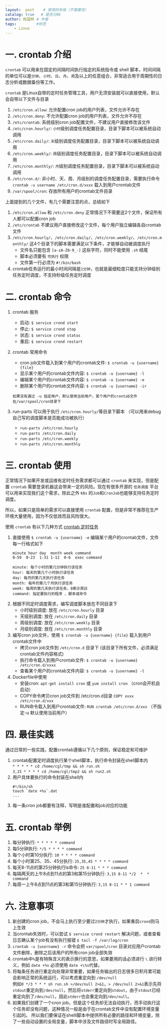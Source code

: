 ```yaml
---
layout:  post    # 使用的布局（不需要改）
catalog: true   # 是否归档
author: 陈国林 # 作者
tags:         #标签
    - Linux
---
```


# 一. crontab 介绍
`crontab` 可以用来在固定的间隔时间执行指定的系统指令或 shell 脚本，时间间隔的单位可以是`分钟`、`小时`、`日`、`月`、`周`及以上的任意组合，非常适合用于周期性的日志分析或数据备份等工作。

`crontab` 是Linux自带的定时任务管理工具，用户无须安装就可以直接使用，默认会自带以下文件与目录

1. `/etc/cron.allow`: 允许配置cron job的用户列表，文件允许不存在
2. `/etc/cron.deny`: 不允许配置cron job的用户列表，文件允许不存在
3. `/etc/crontab`: 系统级别cron job配置文件，不建议用户直接修改该文件
4. `/etc/cron.hourly/`: `小时`级别调度任务配置目录，目录下脚本可以被系统自动调用
5. `/etc/cron.daily/`: `天`级别调度任务配置目录，目录下脚本可以被系统自动调用
6. `/etc/cron.weekly/`: `周`级别调度任务配置目录，目录下脚本可以被系统自动调用
7. `/etc/cron.monthly/`: `月`级别调度任务配置目录，目录下脚本可以被系统自动调用
8. `/etc/cron.d/`: 非小时、天、周、月级别的调度任务配置目录，需要执行命令 `crontab -u username /etc/cron.d/xxxx` 载入到用户crontab文件
9. `/var/spool/cron`: 存放所有用户的crontab文件目录

上面提到的几个文件，有几个需要注意的点，总结如下
1. `/etc/cron.allow` 和 `/etc/cron.deny` 正常情况下不需要这2个文件，保证所有人都可以配置cron job
2. `/etc/crontab` 不建议用户直接修改这个文件，每个用户独立编辑各自crontab文件
3. `/etc/cron.hourly/`、`/etc/cron.daily/`、`/etc/cron.weekly/`、`/etc/cron.monthly/` 这4个目录下的脚本需要满足以下条件，才能够自动被调度执行
   + 文件名只能包含 `[a-zA-Z0-9_-]` 这些字符，同时不能使用 `.sh` 结尾
   + 脚本必须要有 `可执行` 权限
   + 文件第一行必须为 `#!/bin/bash`
4. crontab任务运行的最小时间间隔是`1分钟`，也就是最细粒度只能支持分钟级别任务定时调度，不支持秒级任务定时调度

# 二. crontab 命令
1. crontab 服务
   + 启动: `$ service crond start`
   + 停止: `$ service crond stop`
   + 状态: `$ service crond status`
   + 重启: `$ service crond restart`
2. crontab 常用命令
   + cron job文件载入到某个用户的crontab文件: `$ crontab -u {username} {file}` 
   + 显示某个用户的crontab文件内容: `$ crontab -u {username} -l`  
   + 编辑某个用户的crontab文件内容: `$ crontab -u {username} -e`  
   + 删除某个用户的crontab文件内容: `$ crontab -u {username} -ir`  
   
   `如果没有通过 -u 指定用户，默认使用当前用户，某个用户的crontab文件在/var/spool/cron目录下`
3. run-parts 可以用于执行 `/etc/cron.hourly/`等目录下脚本 （可以用来debug自己写的调度脚本是否能成功被执行）
   + `run-parts /etc/cron.hourly`
   + `run-parts /etc/cron.daily`
   + `run-parts /etc/cron.weekly`
   + `run-parts /etc/cron.monthly`

# 三. crontab 使用
正常情况下如果开发或运维有定时任务需求都可以通过 `crontab` 来实现，但是配置 `crontab` 需要登录机器这会带来一定的风险。现在有很多开源的 `任务调度` 平台可以用来实现我们这个需求，除此之外 `K8s` 的`Job`和`CronJob`也能够支持任务定时调度。

所以，如果只是简单的需求可以直接使用 `crontab` 配置，但是非常不推荐在生产环境大量使用，因为不仅低效而且风险很大。

使用 `crontab` 有以下几种方式  [crontab 定时任务](https://linuxtools-rst.readthedocs.io/zh_CN/latest/tool/crontab.html)

1. 直接使用 `$ crontab -u {username} -e` 编辑某个用户的crontab文件，文件每一行格式如下
   ```
   minute hour day  month week command
   0-59  0-23  1-31 1-12  0-6  exec command

   minute: 每个小时的第几分钟执行该任务
   hour: 每天的第几个小时执行该任务
   day: 每月的第几天执行该任务
   month: 每年的第几个月执行该任务
   week: 每周的第几天执行该任务，0表示周日
   command: 指定要执行的程序 、脚本或命令
   ```
2. 根据不同定时调度需求，编写调度脚本放在不同目录下
   + 小时级别调度: 放在 `/etc/cron.hourly` 目录
   + 天级别调度: 放在 `/etc/cron.daily` 目录
   + 周级别调度: 放在 `/etc/cron.weekly` 目录
   + 月级别调度: 放在 `/etc/cron.monthly` 目录
3. 编写cron job文件，使用 `$ crontab -u {username} {file}` 载入到用户crontab文件中
   + 拷贝cron job文件到 `/etc/cron.d` 目录下  (该目录下所有文件，必须满足crontab文件内容格式)
   + 执行命令载入到用户crontab文件: `$ crontab -u {username} /etc/cron.d/xxxx`
   + 查看某个用户的crontab文件内容: `$ crontab -u {username} -l`
4. Dockerfile中使用
   + 安装cron: `apt-get install cron` 或 `yum install cron`  （cron会开机自启动）
   + COPY命令拷贝cron job文件到 /etc/cron.d目录 `COPY xxxx /etc/cron.d/xxx`
   + RUN命令载入到用户crontab文件: `RUN crontab /etc/cron.d/xxx`   （不指定-u 默认使用当前用户）

# 四. 最佳实践
通过日常的一些实践，配置crontab遵循以下几个原则，保证稳定和可维护

1. crontab配置定时调度执行某个shell脚本，执行命令封装在shell脚本内  
   `* * * * * cd /home/cgl/tmp && sh run.sh`  
   `3,15 * * * * cd /home/cgl/tmp2 && sh run2.sh`
2. 用户具体要执行的命令封装在shell内
   ```
   #!/bin/sh
   touch `date +%s`.dat
   ...
   ```
3. 每一条cron job都要有注释，写明是谁配置和job对应的功能
   
# 五. crontab 举例
1. 每分钟执行: `* * * * * command`
2. 每5分钟执行: `*/5 * * * * command`
3. 每个小时第10分执行: `10 * * * * command`
4. 每个小时第25、35、45分执行: `25,35,45 * * * * command`
5. 每天8-11点的第25分钟执行ls命令: `25 8-11 * * * command`
6. 每隔两天的上午8点到11点的第3和第15分钟执行: `3,15 8-11 */2  *  * command`
7. 每周一上午8点到11点的第3和第15分钟执行: `3,15 8-11 * * 1 command`

# 六. 注意事项
1. 新创建的cron job，不会马上执行至少要过`2分钟`才执行，如果重启`crond`则马上生效
2. 当crontab失效时，可以尝试 `$ service crond restart` 解决问题，或者查看日志确认某个job有没有执行报错 `$ tail -f /var/log/cron`
3. `crontab -u {username} -r` 命令会把 `var/spool/cron` 目录对应用户crontab文件删除，删除之后该用户的所有cron job全部失效
4. crontab中`%`是有特殊含义的表示换行的意思，如果要用的话必须进行 `\` 进行转义，例如 `date +%s` 必须使用 `date +\%s`代替。
5. 将每条任务进行重定向处理非常重要，如果任务输出的日志很多日积月累可能会影响正常的系统运行，可以考虑重定向到 `/dev/null`  
   例如`0 */3 * * * sh run.sh >/dev/null 2>&1`，`> /dev/null 2>&1`表示先将`stdout`重定向到`/dev/null`，然后将`stderr`重定向到`stdout`，由于`stdout`已经重定向到了`/dev/null`，因此`stderr`也会重定向到`/dev/null`。
6. 如果我们创建了一个cron job，但是这个任务却无法自动执行，而手动执行这个任务却没有问题，这种情况一般是由于在crontab文件中没有配置环境变量引起的。
   所以我们要保证在shelll脚本中提供所有必要的路径和环境变量，除了一些自动设置的全局变量，脚本中涉及文件路径时写全局路径。
